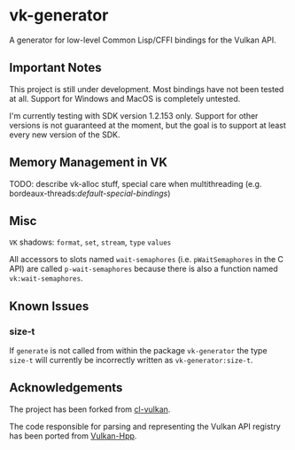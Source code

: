 # vk-generator
A generator for low-level Common Lisp/CFFI bindings for the Vulkan API.

## Important Notes

This project is still under development.
Most bindings have not been tested at all.
Support for Windows and MacOS is completely untested.

I'm currently testing with SDK version 1.2.153 only.
Support for other versions is not guaranteed at the moment, but the goal is to support at least every new version of the SDK.

## Memory Management in VK

TODO: describe vk-alloc stuff, special care when multithreading (e.g. bordeaux-threads:*default-special-bindings*)

## Misc

`VK` shadows: `format`, `set`, `stream`, `type` `values`

All accessors to slots named `wait-semaphores` (i.e. `pWaitSemaphores` in the C API) are called `p-wait-semaphores` because there is also a function named `vk:wait-semaphores`.

## Known Issues

### size-t

If `generate` is not called from within the package `vk-generator` the type `size-t` will currently be incorrectly written as `vk-generator:size-t`.

## Acknowledgements

The project has been forked from [cl-vulkan](https://github.com/3b/cl-vulkan).

The code responsible for parsing and representing the Vulkan API registry has been ported from [Vulkan-Hpp](https://github.com/KhronosGroup/Vulkan-Hpp).
